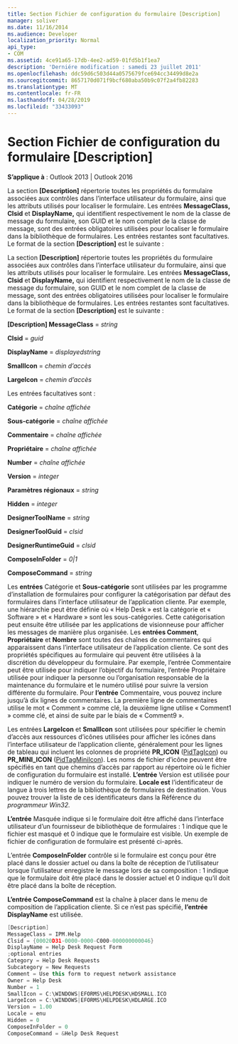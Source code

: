 ```yaml
---
title: Section Fichier de configuration du formulaire [Description]
manager: soliver
ms.date: 11/16/2014
ms.audience: Developer
localization_priority: Normal
api_type:
- COM
ms.assetid: 4ce91a65-17db-4ee2-ad59-01fd5b1f1ea7
description: 'Derniére modification : samedi 23 juillet 2011'
ms.openlocfilehash: ddc59d6c503d44a0575679fce694cc34499d8e2a
ms.sourcegitcommit: 8657170d071f9bcf680aba50b9c07f2a4fb82283
ms.translationtype: MT
ms.contentlocale: fr-FR
ms.lasthandoff: 04/28/2019
ms.locfileid: "33433093"
---
```

# <a name="form-configuration-file-description-section"></a>Section Fichier de configuration du formulaire [Description]
 
**S’applique à** : Outlook 2013 | Outlook 2016 
  
La section **[Description]** répertorie toutes les propriétés du formulaire associées aux contrôles dans l’interface utilisateur du formulaire, ainsi que les attributs utilisés pour localiser le formulaire. Les entrées **MessageClass,** **Clsid** et **DisplayName,** qui identifient respectivement le nom de la classe de message du formulaire, son GUID et le nom complet de la classe de message, sont des entrées obligatoires utilisées pour localiser le formulaire dans la bibliothèque de formulaires. Les entrées restantes sont facultatives. Le format de la section **[Description]** est le suivante : 
  
La section **[Description]** répertorie toutes les propriétés du formulaire associées aux contrôles dans l’interface utilisateur du formulaire, ainsi que les attributs utilisés pour localiser le formulaire. Les entrées **MessageClass,** **Clsid** et **DisplayName,** qui identifient respectivement le nom de la classe de message du formulaire, son GUID et le nom complet de la classe de message, sont des entrées obligatoires utilisées pour localiser le formulaire dans la bibliothèque de formulaires. Les entrées restantes sont facultatives. Le format de la section **[Description]** est le suivante : 
  
 **[Description] MessageClass**  =   _string_
  
 **Clsid**  =   _guid_
  
 **DisplayName**  =   _displayedstring_
  
 **SmallIcon**  =   _chemin d’accès_
  
 **LargeIcon**  =   _chemin d’accès_
  
Les entrées facultatives sont :
  
 **Catégorie**  =   _chaîne affichée_
  
 **Sous-catégorie**  =   _chaîne affichée_
  
 **Commentaire**  =   _chaîne affichée_
  
 **Propriétaire**  =   _chaîne affichée_
  
 **Number**  =   _chaîne affichée_
  
 **Version**  =   _integer_
  
 **Paramètres régionaux**  =   _string_
  
 **Hidden**  =   _integer_
  
 **DesignerToolName**  =   _string_
  
 **DesignerToolGuid**  =   _clsid_
  
 **DesignerRuntimeGuid**  =   _clsid_
  
 **ComposeInFolder**  =   _0|1_
  
 **ComposeCommand**  =   _string_
  
Les **entrées** Catégorie et **Sous-catégorie** sont utilisées par les programme d’installation de formulaires pour configurer la catégorisation par défaut des formulaires dans l’interface utilisateur de l’application cliente. Par exemple, une hiérarchie peut être définie où « Help Desk » est la catégorie et « Software » et « Hardware » sont les sous-catégories. Cette catégorisation peut ensuite être utilisée par les applications de visionneuse pour afficher les messages de manière plus organisée. Les **entrées Comment**, **Propriétaire** et **Nombre** sont toutes des chaînes de commentaires qui apparaissent dans l’interface utilisateur de l’application cliente. Ce sont des propriétés spécifiques au formulaire qui peuvent être utilisées à la discrétion du développeur du formulaire. Par exemple,  l’entrée Commentaire peut être utilisée pour  indiquer l’objectif du formulaire, l’entrée Propriétaire utilisée pour indiquer la personne ou l’organisation responsable de la maintenance du formulaire et le numéro utilisé pour suivre la version différente du formulaire. Pour **l’entrée** Commentaire, vous pouvez inclure jusqu’à dix lignes de commentaires. La première ligne de commentaires utilise le mot « Comment » comme clé, la deuxième ligne utilise « Comment1 » comme clé, et ainsi de suite par le biais de « Comment9 ». 
  
Les entrées **LargeIcon** et **SmallIcon** sont utilisées pour spécifier le chemin d’accès aux ressources d’icônes utilisées pour afficher les icônes dans l’interface utilisateur de l’application cliente, généralement pour les lignes de tableau qui incluent les colonnes de propriété **PR_ICON** ([PidTagIcon](pidtagicon-canonical-property.md)) ou **PR_MINI_ICON** ([PidTagMiniIcon](pidtagminiicon-canonical-property.md)). Les noms de fichier d’icône peuvent être spécifiés en tant que chemins d’accès par rapport au répertoire où le fichier de configuration du formulaire est installé. **L’entrée** Version est utilisée pour indiquer le numéro de version du formulaire. **Locale est** l’identificateur de langue à trois lettres de la bibliothèque de formulaires de destination. Vous pouvez trouver la liste de ces identificateurs dans la Référence du _programmeur Win32._
  
**L’entrée** Masquée indique si le formulaire doit être affiché dans l’interface utilisateur d’un fournisseur de bibliothèque de formulaires : 1 indique que le fichier est masqué et 0 indique que le formulaire est visible. Un exemple de fichier de configuration de formulaire est présenté ci-après. 
  
L’entrée **ComposeInFolder** contrôle si le formulaire est conçu pour être placé dans le dossier actuel ou dans la boîte de réception de l’utilisateur lorsque l’utilisateur enregistre le message lors de sa composition : 1 indique que le formulaire doit être placé dans le dossier actuel et 0 indique qu’il doit être placé dans la boîte de réception. 
  
**L’entrée ComposeCommand** est la chaîne à placer dans le menu de composition de l’application cliente. Si ce n’est pas spécifié, **l’entrée DisplayName** est utilisée. 
  
```cpp
[Description]
MessageClass = IPM.Help
Clsid = {00020D31-0000-0000-C000-000000000046}
DisplayName = Help Desk Request Form
;optional entries
Category = Help Desk Requests
Subcategory = New Requests
Comment = Use this form to request network assistance
Owner = Help Desk
Number = 1
SmallIcon = C:\WINDOWS|EFORMS\HELPDESK\HDSMALL.ICO
LargeIcon = C:\WINDOWS|EFORMS\HELPDESK\HDLARGE.ICO
Version = 1.00
Locale = enu
Hidden = 0
ComposeInFolder = 0
ComposeCommand = &Help Desk Request
 
```


